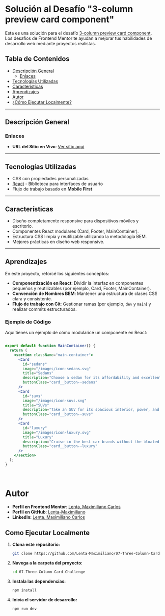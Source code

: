 # Solución al Desafío "3-column preview card component"

Esta es una solución para el desafío [3-column preview card component](https://www.frontendmentor.io/challenges/3column-preview-card-component-pH92eAR2-). Los desafíos de Frontend Mentor te ayudan a mejorar tus habilidades de desarrollo web mediante proyectos realistas.

## Tabla de Contenidos
- [Descripción General](#descripción-general)
  - [Enlaces](#enlaces)
- [Tecnologías Utilizadas](#tecnologías-utilizadas)
- [Características](#características)
- [Aprendizajes](#aprendizajes)
- [Autor](#autor)
- [¿Cómo Ejecutar Localmente?](#como-ejecutar-localmente)

---

## Descripción General

### Enlaces
- **URL del Sitio en Vivo**: [Ver sitio aquí](https://07-three-column-card-challenge.netlify.app)

---

## Tecnologías Utilizadas
- CSS con propiedades personalizadas
- [React](https://reactjs.org/) - Biblioteca para interfaces de usuario
- Flujo de trabajo basado en **Mobile First**

---

## Características
- Diseño completamente responsive para dispositivos móviles y escritorio.
- Componentes React modulares (Card, Footer, MainContainer).
- Estructura CSS limpia y reutilizable utilizando la metodología BEM.
- Mejores prácticas en diseño web responsive.

---

## Aprendizajes
En este proyecto, reforcé los siguientes conceptos:
- **Componentización en React**: Dividir la interfaz en componentes pequeños y reutilizables (por ejemplo, Card, Footer, MainContainer).
- **Convención de Nombres BEM**: Mantener una estructura de clases CSS clara y consistente.
- **Flujo de trabajo con Git**: Gestionar ramas (por ejemplo, `dev` y `main`) y realizar commits estructurados.

### Ejemplo de Código
Aquí tienes un ejemplo de cómo modularicé un componente en React:

```jsx

export default function MainContainer() {
  return (
    <section className="main-container">
      <Card
        id="sedans"
        image="/images/icon-sedans.svg"
        title="Sedans"
        description="Choose a sedan for its affordability and excellent fuel economy. Ideal for cruising in the city or on your next road trip."
        buttonClass="card__button--sedans"
      />
      <Card
        id="suvs"
        image="/images/icon-suvs.svg"
        title="SUVs"
        description="Take an SUV for its spacious interior, power, and versatility. Perfect for your next family vacation and off-road adventures."
        buttonClass="card__button--suvs"
      />
      <Card
        id="luxury"
        image="/images/icon-luxury.svg"
        title="Luxury"
        description="Cruise in the best car brands without the bloated prices. Enjoy the enhanced comfort of a luxury rental and arrive in style."
        buttonClass="card__button--luxury"
      />
    </section>
  );
}
  
  
```

# Autor
- **Perfil en Frontend Mentor**: [Lenta, Maximiliano Carlos](https://www.frontendmentor.io/profile/Lenta-Maximiliano)
- **Perfil en GitHub**: [Lenta-Maximiliano](https://github.com/Lenta-Maximiliano)
- **LinkedIn**: [Lenta, Maximiliano Carlos](https://linkedin.com/in/Lenta-Maximiliano)

## Como Ejecutar Localmente

1. **Clona este repositorio:**
   ```bash
   git clone https://github.com/Lenta-Maximiliano/07-Three-Column-Card-Challenge.git

2. **Navega a la carpeta del proyecto:**
    ```bash
    cd 07-Three-Column-Card-Challenge

3. **Instala las dependencias:**
    ```bash
    npm install

4. **Inicia el servidor de desarrollo:**
    ```bash
    npm run dev
